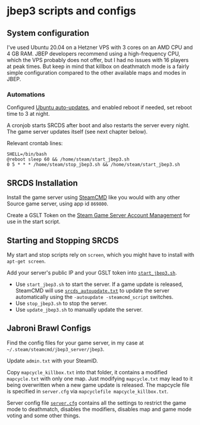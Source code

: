 # jbep3 scripts and configs

## System configuration

I've used Ubuntu 20.04 on a Hetzner VPS with 3 cores on an AMD CPU and 4 GB RAM. JBEP developers recommend using a high-frequency CPU, which the VPS probably does not offer, but I had no issues with 16 players at peak times. But keep in mind that killbox on deathmatch mode is a fairly simple configuration compared to the other available maps and modes in JBEP. 

### Automations

Configured [Ubuntu auto-updates](https://help.ubuntu.com/community/AutomaticSecurityUpdates), and enabled reboot if needed, set reboot time to 3 at night.

A cronjob starts SRCDS after boot and also restarts the server every night. The game server updates itself (see next chapter below).

Relevant crontab lines:

```
SHELL=/bin/bash
@reboot sleep 60 && /home/steam/start_jbep3.sh
0 5 * * * /home/steam/stop_jbep3.sh && /home/steam/start_jbep3.sh
```

## SRCDS Installation

Install the game server using [SteamCMD](https://developer.valvesoftware.com/wiki/SteamCMD) like you would with any other Source game server, using app id `869800`.

Create a GSLT Token on the [Steam Game Server Account Management](https://steamcommunity.com/dev/managegameservers) for use in the start script. 

## Starting and Stopping SRCDS

My start and stop scripts rely on `screen`, which you might have to install with `apt-get screen`.

Add your server's public IP and your GSLT token into [`start_jbep3.sh`](start_jbep3.sh).

* Use `start_jbep3.sh` to start the server. If a game update is released, SteamCMD will use [`srcds_autoupdate.txt`](srcds_autoupdate.txt) to update the server automatically using the `-autoupdate -steamcmd_script` switches.
* Use `stop_jbep3.sh` to stop the server.
* Use `update_jbep3.sh` to manually update the server.

## Jabroni Brawl Configs 

Find the config files for your game server, in my case at `~/.steam/steamcmd/jbep3_server/jbep3`. 

Update `admin.txt` with your SteamID. 

Copy `mapcycle_killbox.txt` into that folder, it contains a modified `mapcycle.txt` with only one map. Just modifying `mapcycle.txt` may lead to it being overwritten when a new game update is released. The mapcycle file is specified in `server.cfg` via `mapcyclefile mapcycle_killbox.txt`.

Server config file [`server.cfg`](server.cfg) contains all the settings to restrict the game mode to deathmatch, disables the modifiers, disables map and game mode voting and some other things. 
